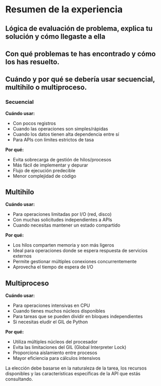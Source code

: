 # Resumen de la experiencia
## Lógica de evaluación de problema, explica tu solución y cómo llegaste a ella

## Con qué problemas te has encontrado y cómo los has resuelto.

## Cuándo y por qué se debería usar secuencial, multihilo o multiproceso.

### Secuencial

**Cuándo usar:**
- Con pocos registros
- Cuando las operaciones son simples/rápidas
- Cuando los datos tienen alta dependencia entre sí
- Para APIs con límites estrictos de tasa

**Por qué:**
- Evita sobrecarga de gestión de hilos/procesos
- Más fácil de implementar y depurar
- Flujo de ejecución predecible
- Menor complejidad de código

## Multihilo

**Cuándo usar:**
- Para operaciones limitadas por I/O (red, disco)
- Con muchas solicitudes independientes a APIs
- Cuando necesitas mantener un estado compartido

**Por qué:**
- Los hilos comparten memoria y son más ligeros
- Ideal para operaciones donde se espera respuesta de servicios externos
- Permite gestionar múltiples conexiones concurrentemente
- Aprovecha el tiempo de espera de I/O

## Multiproceso

**Cuándo usar:**
- Para operaciones intensivas en CPU
- Cuando tienes muchos núcleos disponibles
- Para tareas que se pueden dividir en bloques independientes
- Si necesitas eludir el GIL de Python

**Por qué:**
- Utiliza múltiples núcleos del procesador
- Evita las limitaciones del GIL (Global Interpreter Lock)
- Proporciona aislamiento entre procesos
- Mayor eficiencia para cálculos intensivos

La elección debe basarse en la naturaleza de la tarea, los recursos disponibles y las características específicas de la API que estás consultando.